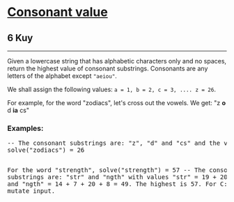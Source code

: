 <h1><a href="https://www.codewars.com/kata/59c633e7dcc4053512000073">Consonant value</a></h1>
<h2>6 Kuy</h2>
<hr>
<p>Given a lowercase string that has alphabetic characters only and no spaces, return the highest value of consonant substrings. 
Consonants are any letters of the alphabet except <code>"aeiou"</code>.</p>
<p>We shall assign the following values: <code>a = 1, b = 2, c = 3, .... z = 26</code>.</p>
<p>For example, for the word "zodiacs", let's cross out the vowels. 
We get: "z <strong>o</strong> d <strong>ia</strong> cs"</p>
<h3>Examples:</h3>
<pre>
-- The consonant substrings are: "z", "d" and "cs" and the values are z = 26, d = 4 and cs = 3 + 19 = 22. The highest is 26.
solve("zodiacs") = 26

For the word "strength", solve("strength") = 57
-- The consonant substrings are: "str" and "ngth" with values "str" = 19 + 20 + 18 = 57 and "ngth" = 14 + 7 + 20 + 8 = 49. The highest is 57.
For C: do not mutate input.
</pre>
